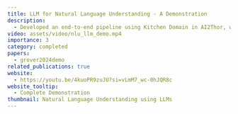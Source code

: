 ```yaml
---
title: LLM for Natural Language Understanding - A Demonstration
description:
  - Developed an end-to-end pipeline using Kitchen Domain in AI2Thor, where a Robot is given commands, and it uses an LLM to parse it to formal language, and the formal structure is converted to a plan using PDDL+ planner.
video: assets/video/nlu_llm_demo.mp4
importance: 3
category: completed
papers: 
  - grover2024demo
related_publications: true
website:
  - https://youtu.be/4kuoPR9zuJU?si=vLmM7_wc-0hJQR8c
website_tooltip:
  - Complete Demonstration
thumbnail: Natural Language Understanding using LLMs
---
```

